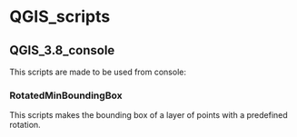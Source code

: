 # QGIS_scripts

## QGIS_3.8_console
This scripts are made to be used from console:

### RotatedMinBoundingBox
This scripts makes the bounding box of a layer of points with a predefined rotation.
